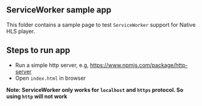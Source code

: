 ## ServiceWorker sample app

This folder contains a sample page to test `ServiceWorker` support for Native HLS player.

## Steps to run app

- Run a simple http server, e.g, https://www.npmjs.com/package/http-server
- Open `index.html` in browser


**Note: ServiceWorker only works for `localhost` and `https` protocol. So using `http` will not work**